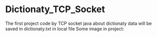 # Dictionaty_TCP_Socket

The first project code by TCP socket java about dictionaty 
data will be saved in dictionaty.txt in local file 
Some image in project:
